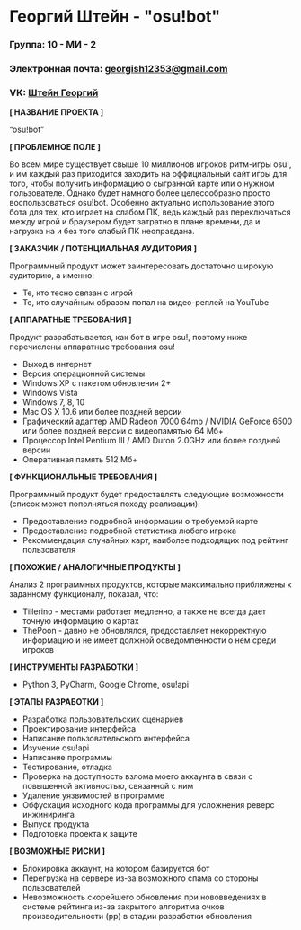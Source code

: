 # Георгий Штейн - "osu!bot"

### Группа: 10 - МИ - 2
### Электронная почта: georgish12353@gmail.com
### VK: [Штейн Георгий](https://vk.com/orangeravgn)


**[ НАЗВАНИЕ ПРОЕКТА ]**

“osu!bot”

**[ ПРОБЛЕМНОЕ ПОЛЕ ]**

Во всем мире существует свыше 10 миллионов игроков ритм-игры osu!, и им каждый раз приходится заходить на оффициальный сайт игры для того, чтобы получить информацию о сыгранной карте или о нужном пользователе. Однако будет намного более целесообразно просто воспользоваться osu!bot. Особенно актуально использование этого бота для тех, кто играет на слабом ПК, ведь каждый раз переключаться между игрой и браузером будет затратно в плане времени, да и нагрузка на и без того слабый ПК неоправдана.

**[ ЗАКАЗЧИК / ПОТЕНЦИАЛЬНАЯ АУДИТОРИЯ ]**

Программный продукт может заинтересовать достаточно широкую аудиторию, а именно:
* Те, кто тесно связан с игрой 
* Те, кто случайным образом попал на видео-реплей на YouTube

**[ АППАРАТНЫЕ ТРЕБОВАНИЯ ]**

Продукт разрабатывается, как бот в игре osu!, поэтому ниже перечислены аппаратные требования osu!

* Выход в интернет
* Версия операционной системы:
 * Windows XP с пакетом обновления 2+
 * Windows Vista
 * Windows 7, 8, 10
 * Mac OS X 10.6 или более поздней версии
* Графический адаптер AMD Radeon 7000 64mb / NVIDIA GeForce 6500 или более поздней версии c видеопамятью 64 Мб+
* Процессор Intel Pentium III / AMD Duron 2.0GHz или более поздней версии
* Оперативная память 512 Mб+

**[ ФУНКЦИОНАЛЬНЫЕ ТРЕБОВАНИЯ ]**

Программный продукт будет предоставлять следующие возможности (список может пополняться походу реализации):

* Предоставление подробной информации о требуемой карте
* Предоставление подробной статистика любого игрока
* Рекоммендация случайных карт, наиболее подходящих под рейтинг пользователя 

**[ ПОХОЖИЕ / АНАЛОГИЧНЫЕ ПРОДУКТЫ ]**

Анализ 2 программных продуктов, которые максимально приближены к заданному функционалу, показал, что:

* Tillerino - местами работает медленно, а также не всегда дает точную информацию о картах
* ThePoon - давно не обновлялся, предоставляет некорректную информацию и не имеет должной осведомленности о нем среди игроков

**[ ИНСТРУМЕНТЫ РАЗРАБОТКИ ]**

*   Python 3, PyCharm, Google Chrome, osu!api

**[ ЭТАПЫ РАЗРАБОТКИ ]**

*   Разработка пользовательских сценариев
*   Проектирование интерфейса
*   Написание пользовательского интерфейса
*   Изучение osu!api
*   Написание программы
*   Тестирование, отладка
*   Проверка на доступность взлома моего аккаунта в связи с повышенной активностью, связанной с ним
*   Удаление уязвимостей в программе
*   Обфускация исходного кода программы для усложнения реверс инжиниринга
*   Выпуск продукта
*   Подготовка проекта к защите

**[ ВОЗМОЖНЫЕ РИСКИ ]**

*   Блокировка аккаунт, на котором базируется бот 
*   Перегрузка на сервере из-за возможного спама со стороны пользователей
*   Невозможность скорейшего обновления при нововведениях в системе рейтинга из-за закрытого алгоритма очков производительности (pp) в стадии разработки обновления
